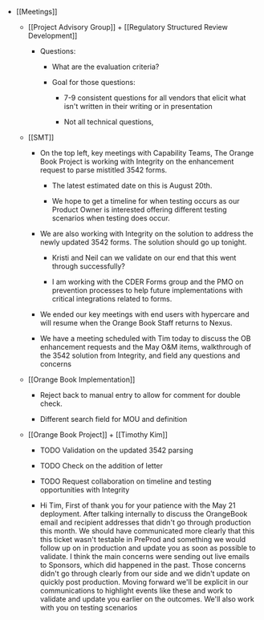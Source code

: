- [[Meetings]]
	 - [[Project Advisory Group]] + [[Regulatory Structured Review Development]]
		 - Questions: 
			 - What are the evaluation criteria?

			 - Goal for those questions: 
				 - 7-9 consistent questions for all vendors that elicit what isn't written in their writing or in presentation

				 - Not all technical questions, 

	 - [[SMT]]
		 - On the top left, key meetings with Capability Teams, The Orange Book Project is working with Integrity on the enhancement request to parse mistitled 3542 forms. 
			 - The latest estimated date on this is August 20th.

			 - We hope to get a timeline for when testing occurs as our Product Owner is interested offering different testing scenarios when testing does occur.

		 - We are also working with Integrity on the solution to address the newly updated 3542 forms. The solution should go up tonight.
			 - Kristi and Neil can we validate on our end that this went through successfully?

			 - I am working with the CDER Forms group and the PMO on prevention processes to help future implementations with critical integrations related to forms.

		 - We ended our key meetings with end users with hypercare and will resume when the Orange Book Staff returns to Nexus.

		 - We have a meeting scheduled with Tim today to discuss the OB enhancement requests and the May O&M items, walkthrough of the 3542 solution from Integrity, and field any questions and concerns

	 - [[Orange Book Implementation]]
		 - Reject back to manual entry to allow for comment for double check.

		 - Different search field for MOU and definition

	 - [[Orange Book Project]] + [[Timothy Kim]]
		 - TODO Validation on the updated 3542 parsing

		 - TODO Check on the addition of letter

		 - TODO Request collaboration on timeline and testing opportunities with Integrity

		 - Hi Tim, First of thank you for your patience with the May 21 deployment. After talking internally to discuss the OrangeBook email and recipient addresses that didn't go through production this month. We should have communicated more clearly that this this ticket wasn't testable in PreProd and something we would follow up on in production and update you as soon as possible to validate. I think the main concerns were sending out live emails to Sponsors, which did happened in the  past. Those concerns didn't go through clearly from our side and we didn't update on quickly post production. Moving forward we'll be explicit in our communications to highlight events like these and work to validate and update you earlier on the outcomes.  We'll also work with you on testing scenarios
